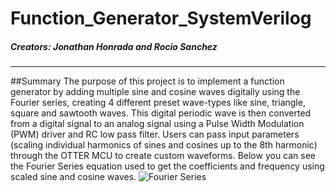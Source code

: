 # Function_Generator_SystemVerilog
##### Creators: Jonathan Honrada and Rocio Sanchez
---
##Summary
The purpose of this project is to implement a function generator by adding multiple sine
and cosine waves digitally using the Fourier series, creating 4 different preset wave-types like
sine, triangle, square and sawtooth waves. This digital periodic wave is then converted from a digital
signal to an analog signal using a Pulse Width Modulation (PWM) driver and RC low pass
filter. Users can pass input parameters (scaling individual harmonics of sines and cosines up to
the 8th harmonic) through the OTTER MCU to create custom waveforms. Below you can see the
Fourier Series equation used to get the coefficients and frequency using scaled sine and cosine waves.
![Fourier Series](https://i.imgur.com/vigmnXx.png)
